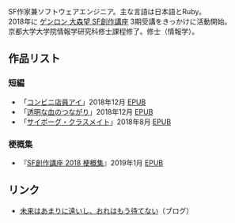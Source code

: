 SF作家兼ソフトウェアエンジニア。主な言語は日本語とRuby。  
2018年に [ゲンロン 大森望 SF創作講座](https://school.genron.co.jp/sf/) 3期受講をきっかけに活動開始。  
京都大学大学院情報学研究科修士課程修了。修士（情報学）。

## 作品リスト

### 短編

- 「[コンビニ店員アイ](https://kakuyomu.jp/works/1177354054887877892)」2018年12月 [EPUB](https://github.com/fuji-nakahara/ai-a-convenience-store-clerk/releases/latest/download/ai-a-convenience-store-clerk.epub)
- 「[透明な血のつながり](https://kakuyomu.jp/works/1177354054887774030)」2018年12月 [EPUB](https://github.com/fuji-nakahara/transparent-blood-relation/releases/latest/download/transparent-blood-relation.epub)
- 「[サイボーグ・クラスメイト](https://kakuyomu.jp/works/1177354054887430692)」2018年8月 [EPUB](https://github.com/fuji-nakahara/cyborg-classmate/releases/latest/download/cyborg-classmate.epub)

### 梗概集

- 『[SF創作講座 2018 梗概集](https://kakuyomu.jp/works/1177354054885765919)』2019年1月 [EPUB](https://github.com/fuji-nakahara/genron-sf-2018/releases/latest/download/genron-sf-2018.epub)

## リンク

- [未来はあまりに遠いし、おれはもう待てない](https://blog.fuji-nakahara.page/)（ブログ）
